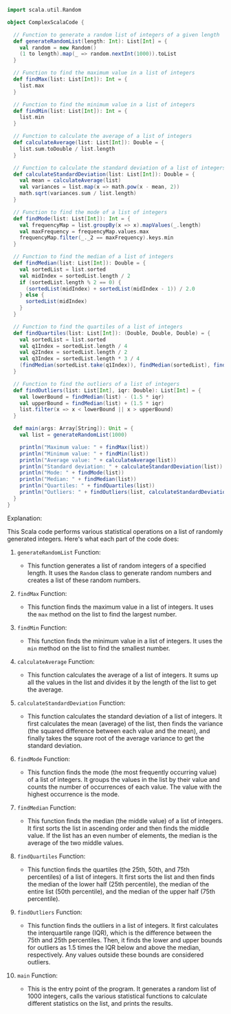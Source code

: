 ```scala
import scala.util.Random

object ComplexScalaCode {

  // Function to generate a random list of integers of a given length
  def generateRandomList(length: Int): List[Int] = {
    val random = new Random()
    (1 to length).map(_ => random.nextInt(1000)).toList
  }

  // Function to find the maximum value in a list of integers
  def findMax(list: List[Int]): Int = {
    list.max
  }

  // Function to find the minimum value in a list of integers
  def findMin(list: List[Int]): Int = {
    list.min
  }

  // Function to calculate the average of a list of integers
  def calculateAverage(list: List[Int]): Double = {
    list.sum.toDouble / list.length
  }

  // Function to calculate the standard deviation of a list of integers
  def calculateStandardDeviation(list: List[Int]): Double = {
    val mean = calculateAverage(list)
    val variances = list.map(x => math.pow(x - mean, 2))
    math.sqrt(variances.sum / list.length)
  }

  // Function to find the mode of a list of integers
  def findMode(list: List[Int]): Int = {
    val frequencyMap = list.groupBy(x => x).mapValues(_.length)
    val maxFrequency = frequencyMap.values.max
    frequencyMap.filter(_._2 == maxFrequency).keys.min
  }

  // Function to find the median of a list of integers
  def findMedian(list: List[Int]): Double = {
    val sortedList = list.sorted
    val midIndex = sortedList.length / 2
    if (sortedList.length % 2 == 0) {
      (sortedList(midIndex) + sortedList(midIndex - 1)) / 2.0
    } else {
      sortedList(midIndex)
    }
  }

  // Function to find the quartiles of a list of integers
  def findQuartiles(list: List[Int]): (Double, Double, Double) = {
    val sortedList = list.sorted
    val q1Index = sortedList.length / 4
    val q2Index = sortedList.length / 2
    val q3Index = sortedList.length * 3 / 4
    (findMedian(sortedList.take(q1Index)), findMedian(sortedList), findMedian(sortedList.drop(q3Index)))
  }

  // Function to find the outliers of a list of integers
  def findOutliers(list: List[Int], iqr: Double): List[Int] = {
    val lowerBound = findMedian(list) - (1.5 * iqr)
    val upperBound = findMedian(list) + (1.5 * iqr)
    list.filter(x => x < lowerBound || x > upperBound)
  }

  def main(args: Array[String]): Unit = {
    val list = generateRandomList(1000)

    println("Maximum value: " + findMax(list))
    println("Minimum value: " + findMin(list))
    println("Average value: " + calculateAverage(list))
    println("Standard deviation: " + calculateStandardDeviation(list))
    println("Mode: " + findMode(list))
    println("Median: " + findMedian(list))
    println("Quartiles: " + findQuartiles(list))
    println("Outliers: " + findOutliers(list, calculateStandardDeviation(list)))
  }
}
```

Explanation:

This Scala code performs various statistical operations on a list of randomly generated integers. Here's what each part of the code does:

1. `generateRandomList` Function:
   - This function generates a list of random integers of a specified length. It uses the `Random` class to generate random numbers and creates a list of these random numbers.

2. `findMax` Function:
   - This function finds the maximum value in a list of integers. It uses the `max` method on the list to find the largest number.

3. `findMin` Function:
   - This function finds the minimum value in a list of integers. It uses the `min` method on the list to find the smallest number.

4. `calculateAverage` Function:
   - This function calculates the average of a list of integers. It sums up all the values in the list and divides it by the length of the list to get the average.

5. `calculateStandardDeviation` Function:
   - This function calculates the standard deviation of a list of integers. It first calculates the mean (average) of the list, then finds the variance (the squared difference between each value and the mean), and finally takes the square root of the average variance to get the standard deviation.

6. `findMode` Function:
   - This function finds the mode (the most frequently occurring value) of a list of integers. It groups the values in the list by their value and counts the number of occurrences of each value. The value with the highest occurrence is the mode.

7. `findMedian` Function:
   - This function finds the median (the middle value) of a list of integers. It first sorts the list in ascending order and then finds the middle value. If the list has an even number of elements, the median is the average of the two middle values.

8. `findQuartiles` Function:
   - This function finds the quartiles (the 25th, 50th, and 75th percentiles) of a list of integers. It first sorts the list and then finds the median of the lower half (25th percentile), the median of the entire list (50th percentile), and the median of the upper half (75th percentile).

9. `findOutliers` Function:
   - This function finds the outliers in a list of integers. It first calculates the interquartile range (IQR), which is the difference between the 75th and 25th percentiles. Then, it finds the lower and upper bounds for outliers as 1.5 times the IQR below and above the median, respectively. Any values outside these bounds are considered outliers.

10. `main` Function:
    - This is the entry point of the program. It generates a random list of 1000 integers, calls the various statistical functions to calculate different statistics on the list, and prints the results.